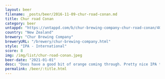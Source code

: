 ```yaml
---
layout: beer
filename: _posts/beer/2016-11-09-chur-road-conan.md
title: Chur road Conan
category: beer
untappd: "https://untappd.com/b/chur-brewing-company-chur-road-conan/4008278"
country: "New Zealand"
brewery: "Chur Brewing Company"
breweryURL: "/brewery/chur-brewing-company.html"
style: "IPA - International"
score: 8
img: /img/list/chur-road-conan.jpeg
beer-date: "2021-01-01"
desc: "Does have a good bit of orange coming through. Pretty nice IPA that isn’t too heavy to have more of"
permalink: /beer/:title.html
---
```


